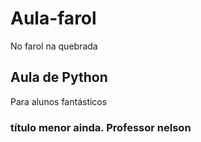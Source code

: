 # Aula-farol
No farol na quebrada
## Aula de Python
Para alunos fantásticos
### título menor ainda. Professor nelson
